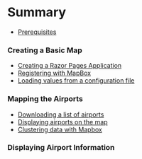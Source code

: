 # Summary

* [Prerequisites](/prerequisites.md)

### Creating a Basic Map

* [Creating a Razor Pages Application](/basic/create-app/create-app.md)
* [Registering with MapBox](/basic/register-mapbox/register-mapbox.md)
* [Loading values from a configuration file](/basic/configuration/working-with-configuration.md)

### Mapping the Airports

* [Downloading a list of airports](/mapping/download/downloading.md)
* [Displaying airports on the map]()
* [Clustering data with Mapbox]()

### Displaying Airport Information
